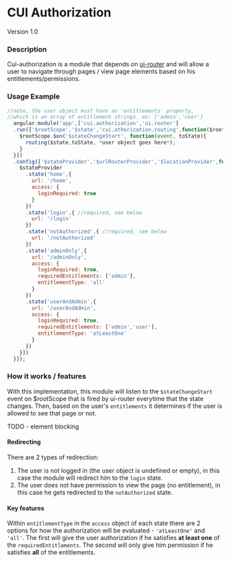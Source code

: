# CUI Authorization
Version 1.0


### Description
Cui-authorization is a module that depends on [ui-router](https://github.com/angular-ui/ui-router) and will allow a user to navigate through pages / view page elements based on his entitlements/permissions.

### Usage Example

```javascript
//note, the user object must have an 'entitlements' property,
//which is an array of entitlement strings. ex: ['admin','user']
  angular.module('app',['cui.authorization','ui.router']
  .run(['$rootScope','$state','cui.athorization.routing',function($rootScope,$state,routing){
    $rootScope.$on('$stateChangeStart', function(event, toState){
      routing($state,toState, *user object goes here*);
    }
  }])
  .config(['$stateProvider','$urlRouterProvider','$locationProvider',function($stateProvider,$urlRouterProvider,$locationProvider){
    $stateProvider
      .state('home',{
        url: '/home',
        access: {
          loginRequired: true
        }
      })
      .state('login',{ //required, see below
        url: '/login'
      })
      .state('notAuthorized',{ //required, see below
        url: '/notAuthorized'
      })
      .state('adminOnly',{
        url: '/adminOnly',
        access: {
          loginRequired: true,
          requiredEntitlements: ['admin'],
          entitlementType: 'all'
        }
      })
      .state('userAndAdmin',{
        url: '/userAndAdmin',
        access: {
          loginRequired: true,
          requiredEntitlements: ['admin','user'],
          entitlementType: 'atLeastOne'
        }
      })
    }])
  }]);

```

### How it works / features
With this implementation, this module will listen to the `$stateChangeStart` event on $rootScope that is fired by ui-router everytime that the state changes. Then, based on the user's `entitlements` it determines if the user is allowed to see that page or not.

TODO - element blocking

#### Redirecting
There are 2 types of redirection:

1. The user is not logged in (the user object is undefined or empty), in this case the module will redirect him to the `login` state.
2. The user does not have permission to view the page (no entitlement), in this case he gets redirected to the `notAuthorized` state.

#### Key features
Within `entitlementType` in the `access` object of each state there are 2 options for how the authorization will be evaluated - `'atLeastOne'` and `'all'`. The first will give the user authorization if he satisfies <b>at least one</b> of the `requiredEntitlements`. The second will only give him permission if he satisfies <b>all</b> of the entitlements.